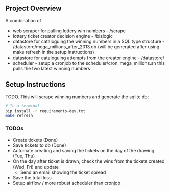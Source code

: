 ## Project Overview

A combination of
- web scraper for pulling lottery win numbers - /scrape
- lottery ticket creator decision engine - /bizlogic
- datastore for cataloguing the winning numbers in a SQL type structure - /datastore/mega_millions_after_2013.db (will be generated after using make refresh in the setup instructions)
- datastore for cataloguing attempts from the creator engine - /datastore/
- scheduler - setup a cronjob to the scheduler/cron_mega_millions.sh this pulls the two latest winning numbers


## Setup Instructions

TODO. This will scrape winning numbers and generate the sqlite db:

```bash
# In a terminal
pip install -r requirements-dev.txt
make refresh
```


### TODOs

- Create tickets (Done)
- Save tickets to db (Done)
- Automate creating and saving the tickets on the day of the drawing (Tue, Thu)
- On the day after ticket is drawn, check the wins from the tickets created (Wed, Fri) and update
    - Send an email showing the ticket spread
- Save the total loss
- Setup airflow / more robust scheduler than cronjob